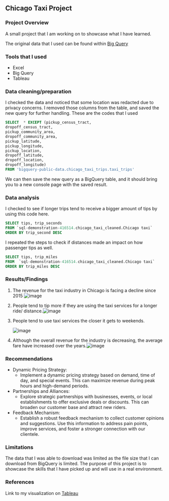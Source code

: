 ## Chicago Taxi Project

### **Project Overview**
A small project that I am working on to showcase what I have learned.

The original data that I used can be found within [Big Query](https://console.cloud.google.com/marketplace/product/city-of-chicago-public-data/chicago-taxi-trips?q=search&referrer=search&project=sql-demonstration-416514)


### **Tools that I used**
- Excel
- Big Query
- Tableau

 ### **Data cleaning/preparation**
 I checked the data and noticed that some location was redacted due to privacy concerns.
 I removed those columns from the table, and saved the new query for further handling.
 These are the codes that I used
  ```sql
  SELECT  * EXCEPT (pickup_census_tract,
  dropoff_census_tract,
  pickup_community_area,
  dropoff_community_area,
  pickup_latitude,
  pickup_longitude,
  pickup_location,
  dropoff_latitude,
  dropoff_location,
  dropoff_longitude)
  FROM 'bigquery-public-data.chicago_taxi_trips.taxi_trips'
  ```

We can then save the new query as a BigQuery table, and it should bring you to a new console page with the saved result.



### **Data analysis**
I checked to see if longer trips tend to receive a bigger amount of tips by using this code here.
  ```sql
  SELECT tips, trip_seconds
  FROM `sql-demonstration-416514.chicago_taxi_cleaned.Chicago taxi`
  ORDER BY trip_second DESC
  ```


I repeated the steps to check if distances made an impact on how passenger tips as well.
```sql
SELECT tips, trip_miles
FROM  `sql-demonstration-416514.chicago_taxi_cleaned.Chicago taxi`
ORDER BY trip_miles DESC
  ```


### **Results/Findings**
1. The revenue for the taxi industry in Chicago is facing a decline since 2015 ![image](https://github.com/GaryLee1301/sql_project/assets/162598482/dde1363f-324e-45c6-b8b2-3cacd70d8246)


2. People tend to tip more if they are using the taxi services for a longer ride/ distance.![image](https://github.com/GaryLee1301/sql_project/assets/162598482/eef76366-1e23-40a0-b525-27ac7712b0b1)

3. People tend to use taxi services the closer it gets to weekends.

   ![image](https://github.com/GaryLee1301/sql_project/assets/162598482/832b4ba8-3488-4f03-9447-050d66199635)

3. Although the overall revenue for the industry is decreasing, the average fare have increased over the years.![image](https://github.com/GaryLee1301/sql_project/assets/162598482/d8c4def1-4395-48e0-8d01-577e2e55564e)



### **Recommendations**
- Dynamic Pricing Strategy:
  - Implement a dynamic pricing strategy based on demand, time of day, and special events. This can maximize revenue during peak hours and high-demand periods.
- Partnerships and Alliances:
  - Explore strategic partnerships with businesses, events, or local establishments to offer exclusive deals or discounts. This can broaden our customer base and attract new riders.
- Feedback Mechanism:
  - Establish a robust feedback mechanism to collect customer opinions and suggestions. Use this information to address pain points, improve services, and foster a stronger connection with our clientele.
 
### **Limitations**
The data that I was able to download was limited as the file size that I can download from BigQuery is limited. 
The purpose of this project is to showcase the skills that I have picked up and will use in a real environment.

### **References**
Link to my visualization on [Tableau](https://public.tableau.com/app/profile/gary.lee5972/viz/Chicagotaxiproject/Dashboard1#1)
